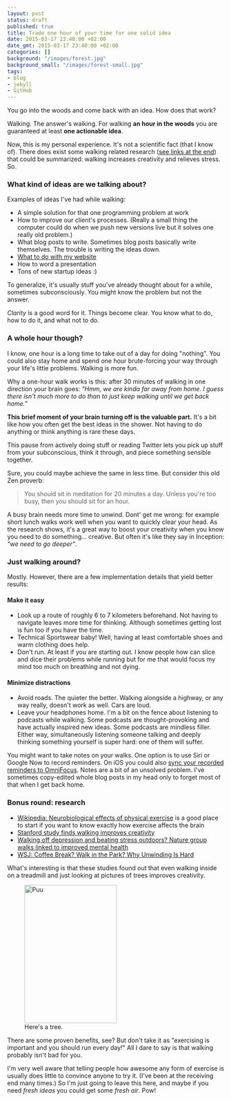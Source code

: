 ```yaml
---
layout: post
status: draft
published: true
title: Trade one hour of your time for one solid idea
date: 2015-03-17 23:40:00 +02:00
date_gmt: 2015-03-17 23:40:00 +02:00
categories: []
background: "/images/forest.jpg"
background_small: "/images/forest-small.jpg"
tags:
- blog
- jekyll
- GitHub
---
```


You go into the woods and come back with an idea. How does that work?

Walking. The answer's walking. For walking **an hour in the woods** you are  guaranteed at least **one actionable idea**.

Now, this is my personal experience. It's not a scientific fact (that I know of). There does exist some walking related research ([see links at the end](#bonus-round-research)) that could be summarized: walking increases creativity and relieves stress. So.

### What kind of ideas are we talking about?

Examples of ideas I've had while walking:

- A simple solution for that one programming problem at work
- How to improve our client's processes. (Really a small thing the computer could do when we push new versions live but it solves one really old problem.)
- What blog posts to write. Sometimes blog posts basically write themselves. The trouble is writing the ideas down.
- <a href="https://oivaeskola.fi/2015/02/23/moving-the-blog/">What to do with my website</a>
- How to word a presentation
- Tons of new startup ideas :)

To generalize, it's usually stuff you've already thought about for a while, sometimes subconsciously. You might know the problem but not the answer.

_Clarity_ is a good word for it. Things become clear. You know what to do, how to do it, and what not to do. 

### A whole hour though?

I know, one hour is a long time to take out of a day for doing "nothing".  You could also stay home and spend one hour brute-forcing your way through your life's little problems. Walking is more fun.

Why a one-hour walk works is this: after 30 minutes of walking in one direction your brain goes: *"Hmm, we are kinda far away from home. I guess there isn't much more to do than to just keep walking until we get back home."*

**This brief moment of your brain turning off is the valuable part.** It's a bit like how you often get the best ideas in the shower. Not having to do anything or think anything is rare these days.

This pause from actively doing stuff or reading Twitter lets you pick up stuff from your subconscious, think it through, and piece something sensible together.

Sure, you could maybe achieve the same in less time. But consider this old Zen proverb:

<blockquote cite="http://buddhism.stackexchange.com/questions/5632/who-said-if-you-are-too-busy-meditate-for-two-hours"><p>You should sit in meditation for 20 minutes a day. Unless you're too busy, then you should sit for an hour.</p></blockquote>

A busy brain needs more time to unwind. Dont' get me wrong: for example short lunch walks work well when you want to quickly clear your head. As the research shows, it's a great way to boost your creativity when you know you need to do something... creative. But often it's like they say in Inception: *"we&nbsp;need to go deeper"*.

### Just walking around?

Mostly. However, there are a few implementation details that yield better results:

#### Make it easy

- Look up a route of roughly 6 to 7 kilometers beforehand. Not having to navigate leaves more time for thinking. Although sometimes getting lost is fun too if you have the time.
- Technical Sportswear baby! Well, having at least comfortable shoes and warm clothing does help.
- Don't run. At least if you are starting out. I know people how can slice and dice their problems while running but for me that would focus my mind too much on breathing and not dying.

#### Minimize distractions

- Avoid roads. The quieter the better. Walking alongside a highway, or any way really, doesn't work as well. Cars are loud.
- Leave your headphones home. I'm a bit on the fence about listening to podcasts while walking. Some podcasts are thought-provoking and have actually inspired new ideas. Some podcasts are mindless filler. Either way, simultaneously listening someone talking and deeply thinking something yourself is super hard: one of them will suffer.

You might want to take notes on your walks. One option is to use Siri or Google Now to record reminders. On iOS you could also <a href="https://support.omnigroup.com/collecting-with-siri-in-omnifocus-2">sync your recorded reminders to OmniFocus</a>. Notes are a bit of an unsolved problem. I've sometimes copy-edited whole blog posts in my head only to forget most of that when I get back home.

### Bonus round: research

- [Wikipedia: Neurobiological effects of physical exercise](https://en.wikipedia.org/wiki/Neurobiological_effects_of_physical_exercise) is a good place to start if you want to know exactly how exercise affects the brain
- [Stanford study finds walking improves creativity](http://news.stanford.edu/news/2014/april/walking-vs-sitting-042414.html)
- [Walking off depression and beating stress outdoors? Nature group walks linked to improved mental health](http://www.uofmhealth.org/news/archive/201409/walking-depression-and-beating-stress-outdoors-nature-group)
- [WSJ: Coffee Break? Walk in the Park? Why Unwinding Is Hard](http://www.wsj.com/articles/SB10001424053111904199404576538260326965724)

What's interesting is that these studies found out that even walking inside on a treadmill and just looking at pictures of trees improves creativity.

<figure>
  <a href="https://www.flickr.com/photos/oiva/2695843572" title="Puu by Oiva Eskola, on Flickr"><img src="https://farm4.staticflickr.com/3238/2695843572_33050f55e5_n.jpg" width="214" height="320" alt="Puu"></a>
  <figcaption>Here's a tree.</figcaption>
</figure>

There are some proven benefits, see? But don't take it as "exercising is important and you should run every day!" All I dare to say is that walking probably isn't bad for you.

I'm very well aware that telling people how awesome any form of exercise is usually does little to convince anyone to try it. (I've been at the receiving end many times.) So I'm just going to leave this here, and maybe if you need *fresh ideas* you could get some *fresh air*. Pow!